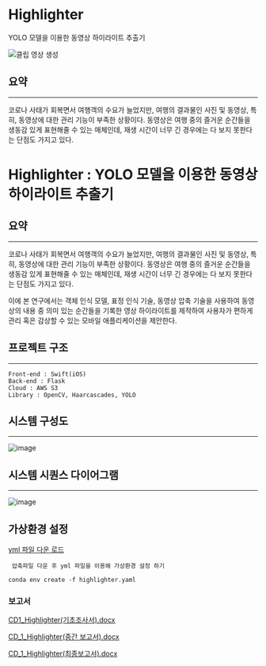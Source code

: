 # Highlighter

YOLO 모델을 이용한 동영상 하이라이트 추출기

![클립 영상 생성](https://user-images.githubusercontent.com/80630604/171881075-46de3456-061a-43c5-a9c5-f999e7782360.png)


## 요약

---

코로나 사태가 회복면서 여행객의 수요가 늘었지만, 여행의 결과물인 사진 및 동영상, 특히, 동영상에 대한 관리 기능이 부족한 상황이다.
동영상은 여행 중의 즐거운 순간들을 생동감 있게 표현해줄 수 있는 매체인데, 재생 시간이 너무 긴 경우에는 다 보지 못한다는 단점도 가지고 있다.

# Highlighter : YOLO 모델을 이용한 동영상 하이라이트 추출기

## 요약

---

코로나 사태가 회복면서 여행객의 수요가 늘었지만, 여행의 결과물인 사진 및 동영상, 특히, 동영상에 대한 관리 기능이 부족한 상황이다.
동영상은 여행 중의 즐거운 순간들을 생동감 있게 표현해줄 수 있는 매체인데, 재생 시간이 너무 긴 경우에는 다 보지 못한다는 단점도 가지고 있다.

이에 본 연구에서는 객체 인식 모델, 표정 인식 기술, 동영상 압축 기술을 사용하여 동영상의 내용 중 의미 있는 순간들을 기록한 영상 하이라이트를 제작하여
사용자가 편하게 관리 혹은 감상할 수 있는 모바일 애플리케이션을 제안한다.

## 프로젝트 구조

---

```
Front-end : Swift(iOS)
Back-end : Flask
Cloud : AWS S3
Library : OpenCV, Haarcascades, YOLO
```

## 시스템 구성도

---

![image](https://user-images.githubusercontent.com/29617557/171854630-1dc26314-e759-4ca0-908e-724f8f217cb5.jpeg)

## 시스템 시퀀스 다이어그램

---

![image](https://user-images.githubusercontent.com/29617557/171855643-6afd50c3-876b-47fa-895f-cbdf382a107d.png)

## 가상환경 설정

[yml 파일 다운 로드 ](https://github.com/Highlighter-capstone/server/files/8832873/highlighter.zip)

```
 압축파일 다운 후 yml 파일을 이용해 가상환경 설정 하기

conda env create -f highlighter.yaml
```

### 보고서

[CD1_Highlighter(기초조사서).docx](https://github.com/Highlighter-capstone/server/files/8832473/CD1_Highlighter.docx)

[CD_1_Highlighter(중간 보고서).docx](https://github.com/Highlighter-capstone/server/files/8832490/CD_1_Highlighter.docx)

[CD_1_Highlighter(최종보고서).docx](https://github.com/Highlighter-capstone/server/files/8866361/CD_1_Highlighter.docx)

